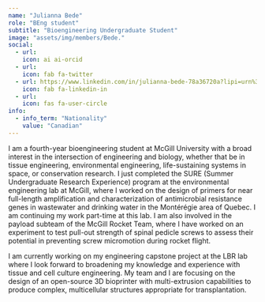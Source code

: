 ```yaml
---
name: "Julianna Bede"
role: "BEng student"
subtitle: "Bioengineering Undergraduate Student"
image: "assets/img/members/Bede."
social:
  - url: 
    icon: ai ai-orcid
  - url: 
    icon: fab fa-twitter
  - url: https://www.linkedin.com/in/julianna-bede-78a36720a?lipi=urn%3Ali%3Apage%3Ad_flagship3_profile_view_base_contact_details%3BRMgGcjyaRz6Iw8GG%2Ba2Bug%3D%3D
    icon: fab fa-linkedin-in
  - url: 
    icon: fas fa-user-circle
info:
  - info_term: "Nationality"
    value: "Canadian"
---
```

I am a fourth-year bioengineering student at McGill University with a broad interest in the intersection of engineering and biology, whether that be in tissue engineering, environmental engineering, life-sustaining systems in space, or conservation research. I just completed the SURE (Summer Undergraduate Research Experience) program at the environmental engineering lab at McGill, where I worked on the design of primers for near full-length amplification and characterization of antimicrobial resistance genes in wastewater and drinking water in the Montérégie area of Quebec. I am continuing my work part-time at this lab. I am also involved in the payload subteam of the McGill Rocket Team, where I have worked on an experiment to test pull-out strength of spinal pedicle screws to assess their potential in preventing screw micromotion during rocket flight.

I am currently working on my engineering capstone project at the LBR lab where I look forward to broadening my knowledge and experience with tissue and cell culture engineering. My team and I are focusing on the design of an open-source 3D bioprinter with multi-extrusion capabilities to produce complex, multicellular structures appropriate for transplantation. 